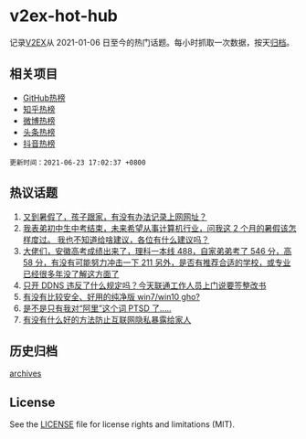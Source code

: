 # v2ex-hot-hub

 记录[V2EX](https://www.v2ex.com/)从 2021-01-06 日至今的热门话题。每小时抓取一次数据，按天[归档](archives)。
 
 ## 相关项目

- [GitHub热榜](https://github.com/snaildev/github-hot-hub)
- [知乎热榜](https://github.com/snaildev/zhihu-hot-hub)
- [微博热榜](https://github.com/snaildev/weibo-hot-hub)
- [头条热榜](https://github.com/snaildev/toutiao-hot-hub)
- [抖音热榜](https://github.com/snaildev/douyin-hot-hub)


 `更新时间：2021-06-23 17:02:37 +0800`

## 热议话题

1. [又到暑假了，孩子跟家，有没有办法记录上网网址？](https://www.v2ex.com/t/785202)
1. [我表弟初中生中考结束，未来希望从事计算机行业，问我这 2 个月的暑假该怎样度过。 我也不知道给啥建议，各位有什么建议吗？](https://www.v2ex.com/t/785142)
1. [大佬们，安徽高考成绩出来了，理科一本线 488，自家弟弟考了 546 分，高 58 分，有没有可能努力冲击一下 211
另外，是否有推荐合适的学校，或专业
已经很多年没了解这方面了](https://www.v2ex.com/t/785243)
1. [只开 DDNS 违反了什么规定吗？今天联通工作人员上门说要签整改书](https://www.v2ex.com/t/785203)
1. [有没有比较安全、好用的纯净版 win7/win10 gho?](https://www.v2ex.com/t/785232)
1. [是不是只有我对“阿里”这个词 PTSD 了.....](https://www.v2ex.com/t/785246)
1. [有没有什么好的方法防止互联网隐私暴露给家人](https://www.v2ex.com/t/785253)

## 历史归档

[archives](archives)

## License

See the [LICENSE](LICENSE) file for license rights and limitations (MIT).
